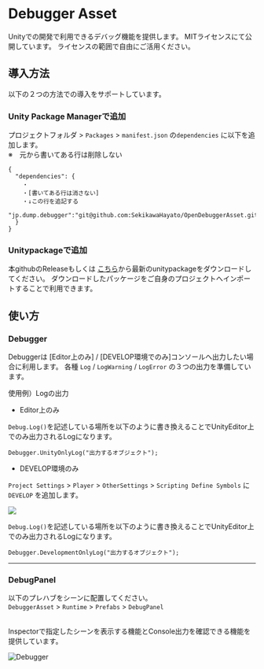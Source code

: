 
# Debugger Asset
Unityでの開発で利用できるデバッグ機能を提供します。
MITライセンスにて公開しています。
ライセンスの範囲で自由にご活用ください。

## 導入方法
以下の２つの方法での導入をサポートしています。

### Unity Package Managerで追加
プロジェクトフォルダ > `Packages` > `manifest.json` の`dependencies` に以下を追加します。<br>
※　元から書いてある行は削除しない

```
{
  "dependencies": {
    ・
    ・[書いてある行は消さない]
    ・↓この行を追記する
    "jp.dump.debugger":"git@github.com:SekikawaHayato/OpenDebuggerAsset.git"
  }
}
```

### Unitypackageで追加
本githubのReleaseもしくは
[こちら](https://drive.google.com/file/d/1uQKIEbEhPFlocvv5pEvN_QM3ZEU7Cpcj/view?usp=sharing)から最新のunitypackageをダウンロードしてください。
ダウンロードしたパッケージをご自身のプロジェクトへインポートすることで利用できます。


## 使い方
### Debugger
Debuggerは [Editor上のみ] / [DEVELOP環境でのみ]コンソールへ出力したい場合に利用します。
各種 `Log` / `LogWarning` / `LogError` の３つの出力を準備しています。

使用例）Logの出力
- Editor上のみ<br>

`Debug.Log()`を記述している場所を以下のように書き換えることでUnityEditor上でのみ出力されるLogになります。
```
Debugger.UnityOnlyLog("出力するオブジェクト");
```

- DEVELOP環境のみ<br>

`Project Settings` > `Player` > `OtherSettings` > `Scripting Define Symbols` に`DEVELOP` を追加します。

<img src="https://github.com/SekikawaHayato/DebuggerAsset/assets/48428983/f2278e42-d9b8-4724-bb99-49e550cf8d11">


<br>

`Debug.Log()`を記述している場所を以下のように書き換えることでUnityEditor上でのみ出力されるLogになります。
```
Debugger.DevelopmentOnlyLog("出力するオブジェクト");
```
---

### DebugPanel
以下のプレハブをシーンに配置してください。<br>
`DebuggerAsset` > `Runtime` > `Prefabs` > `DebugPanel`

<br>
 Inspectorで指定したシーンを表示する機能とConsole出力を確認できる機能を提供しています。

![Debugger](https://github.com/SekikawaHayato/DebuggerAsset/assets/48428983/647c5f00-798b-47b1-9529-e8a65b8d48ce)




